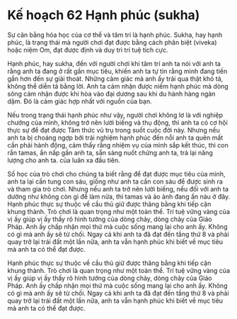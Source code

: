 # Kế hoạch 62 Hạnh phúc (sukha)

Sự cân bằng hóa học của cơ thể và tâm trí là hạnh phúc. Sukha, hay hạnh phúc, là trạng thái mà người chơi đạt được bằng cách phân biệt (viveka) hoặc niệm Om, đạt được định và duy trì trí tuệ tích cực.

Hạnh phúc, hay sukha, đến với người chơi khi tâm trí anh ta nói với anh ta rằng anh ta đang ở rất gần mục tiêu, khiến anh ta tự tin rằng mình đang tiến gần hơn đến sự giải thoát. Những cảm giác mà anh ấy trải qua thật khó tả, không thể diễn tả bằng lời. Anh ta cảm nhận được niềm hạnh phúc mà dòng sông cảm nhận được khi hòa vào đại dương sau khi du hành hàng ngàn dặm. Đó là cảm giác hợp nhất với nguồn của bạn.

Nếu trong trạng thái hạnh phúc như vậy, người chơi không lơ là với nghiệp chướng của mình, không trở nên lười biếng và thụ động, thì anh ta có cơ hội thực sự để đạt được Tâm thức vũ trụ trong suốt cuộc đời này. Nhưng nếu anh ta bị choáng ngợp bởi trải nghiệm hạnh phúc đến nỗi anh ta quên mất cần phải hành động, cảm thấy rằng nhiệm vụ của mình sắp kết thúc, thì con rắn tamas, ẩn nấp gần anh ta, sẵn sàng nuốt chửng anh ta, trả lại năng lượng cho anh ta. của luân xa đầu tiên.

Số học của trò chơi cho chúng ta biết rằng để đạt được mục tiêu của mình, anh ta lại cần tung con sáu, giống như anh ta cần con sáu để được sinh ra và tham gia trò chơi. Nhưng nếu anh ta trở nên lười biếng, nếu đối với anh ta dường như không còn gì để làm nữa, thì tamas và ảo ảnh đang ẩn náu ở đây. Hạnh phúc thực sự thuộc về cầu thủ giữ được thăng bằng khi tiếp cận khung thành. Trò chơi là quan trọng như một toàn thể. Trí tuệ vững vàng của vị ấy giúp vị ấy thấy rõ hình tướng của dòng chảy, dòng chảy của Giáo Pháp. Anh ấy chấp nhận mọi thứ mà cuộc sống mang lại cho anh ấy. Không có gì mà anh ấy sẽ từ chối. Ngay cả khi anh ta đã đạt đến tầng thứ 8 và phải quay trở lại trái đất một lần nữa, anh ta vẫn hạnh phúc khi biết về mục tiêu mà anh ta có thể đạt được.

Hạnh phúc thực sự thuộc về cầu thủ giữ được thăng bằng khi tiếp cận khung thành. Trò chơi là quan trọng như một toàn thể. Trí tuệ vững vàng của vị ấy giúp vị ấy thấy rõ hình tướng của dòng chảy, dòng chảy của Giáo Pháp. Anh ấy chấp nhận mọi thứ mà cuộc sống mang lại cho anh ấy. Không có gì mà anh ấy sẽ từ chối. Ngay cả khi anh ta đã đạt đến tầng thứ 8 và phải quay trở lại trái đất một lần nữa, anh ta vẫn hạnh phúc khi biết về mục tiêu mà anh ta có thể đạt được.
